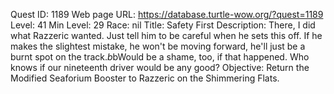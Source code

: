 Quest ID: 1189
Web page URL: https://database.turtle-wow.org/?quest=1189
Level: 41
Min Level: 29
Race: nil
Title: Safety First
Description: There, I did what Razzeric wanted. Just tell him to be careful when he sets this off. If he makes the slightest mistake, he won't be moving forward, he'll just be a burnt spot on the track.$b$bWould be a shame, too, if that happened. Who knows if our nineteenth driver would be any good?
Objective: Return the Modified Seaforium Booster to Razzeric on the Shimmering Flats.

